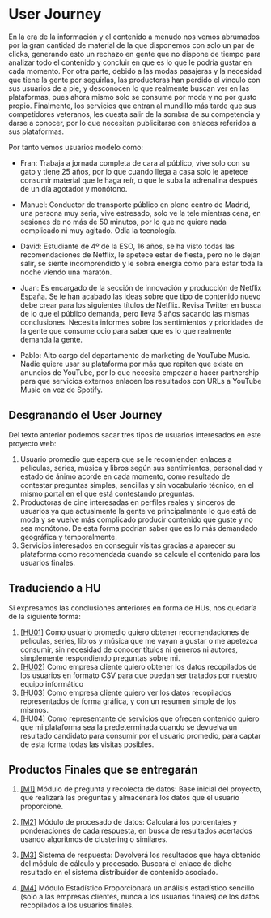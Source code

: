 # User Journey

En la era de la información y el contenido a menudo nos vemos abrumados por la gran cantidad de material de la que disponemos con solo un par de clicks, generando esto un rechazo en gente que no dispone de tiempo para analizar todo el contenido y concluir en que es lo que le podría gustar en cada momento. Por otra parte, debido a las modas pasajeras y la necesidad que tiene la gente por seguirlas, las productoras han perdido el vínculo con sus usuarios de a pie, y desconocen lo que realmente buscan ver en las plataformas, pues ahora mismo solo se consume por moda y no por gusto propio. Finalmente, los servicios que entran al mundillo más tarde que sus competidores veteranos, les cuesta salir de la sombra de su competencia y darse a conocer, por lo que necesitan publicitarse con enlaces referidos a sus plataformas.

Por tanto vemos usuarios modelo como:

- Fran: Trabaja a jornada completa de cara al público, vive solo con su gato y tiene 25 años, por lo que cuando llega a casa solo le apetece consumir material que le haga reír, o que le suba la adrenalina después de un día agotador y monótono. 

- Manuel: Conductor de transporte público en pleno centro de Madrid, una persona muy seria, vive estresado, solo ve la tele mientras cena, en sesiones de no más de 50 minutos, por lo que no quiere nada complicado ni muy agitado. Odia la tecnología.

- David: Estudiante de 4º de la ESO, 16 años, se ha visto todas las recomendaciones de Netflix, le apetece estar de fiesta, pero no le dejan salir, se siente incomprendido y le sobra energía como para estar toda la noche viendo una maratón.

- Juan: Es encargado de la sección de innovación y producción de Netflix España. Se le han acabado las ideas sobre que tipo de contenido nuevo debe crear para los siguientes títulos de Netflix. Revisa Twitter en busca de lo que el público demanda, pero lleva 5 años sacando las mismas conclusiones. Necesita informes sobre los sentimientos y prioridades de la gente que consume ocio para saber que es lo que realmente demanda la gente.

- Pablo: Alto cargo del departamento de marketing de YouTube Music. Nadie quiere usar su plataforma por más que repiten que existe en anuncios de YouTube, por lo que necesita empezar a hacer partnership para que servicios externos enlacen los resultados con URLs a YouTube Music en vez de Spotify.

## Desgranando el User Journey

Del texto anterior podemos sacar tres tipos de usuarios interesados en este proyecto web:

1. Usuario promedio que espera que se le recomienden enlaces a películas, series, música y libros según sus sentimientos, personalidad y estado de ánimo acorde en cada momento, como resultado de contestar preguntas simples, sencillas y sin vocabulario técnico, en el mismo portal en el que está contestando preguntas.
2. Productoras de cine interesadas en perfiles reales y sinceros de usuarios ya que actualmente la gente ve principalmente lo que está de moda y se vuelve más complicado producir contenido que guste y no sea monótono. De esta forma podrían saber que es lo más demandado geográfica y temporalmente.
3. Servicios interesados en conseguir visitas gracias a aparecer su plataforma como recomendada cuando se calcule el contenido para los usuarios finales.

## Traduciendo a HU

Si expresamos las conclusiones anteriores en forma de HUs, nos quedaría de la siguiente forma: 

1. [[HU01]](https://github.com/migueorg/SearchCulture/issues/2) Como usuario promedio quiero obtener recomendaciones de películas, series, libros y música que me vayan a gustar o me apetezca consumir, sin necesidad de conocer títulos ni géneros ni autores, simplemente respondiendo preguntas sobre mi.
2. [[HU02]](https://github.com/migueorg/SearchCulture/issues/3) Como empresa cliente quiero obtener los datos recopilados de los usuarios en formato CSV para que puedan ser tratados por nuestro equipo informático
3. [[HU03]](https://github.com/migueorg/SearchCulture/issues/4) Como empresa cliente quiero ver los datos recopilados representados de forma gráfica, y con un resumen simple de los mismos.
4. [[HU04]](https://github.com/migueorg/SearchCulture/issues/5) Como representante de servicios que ofrecen contenido quiero que mi plataforma sea la predeterminada cuando se devuelva un resultado candidato para consumir por el usuario promedio, para captar de esta forma todas las visitas posibles.

## Productos Finales que se entregarán


1. [[M1]](https://github.com/migueorg/SearchCulture/milestone/6) Módulo de pregunta y recolecta de datos: Base inicial del proyecto, que realizará las preguntas y almacenará los datos que el usuario proporcione.

2. [[M2]](https://github.com/migueorg/SearchCulture/milestone/7) Módulo de procesado de datos: Calculará los porcentajes y ponderaciones de cada respuesta, en busca de resultados acertados usando algoritmos de clustering o similares.
   
3. [[M3]](https://github.com/migueorg/SearchCulture/milestone/8) Sistema de respuesta: Devolverá los resultados que haya obtenido del módulo de cálculo y procesado. Buscará el enlace de dicho resultado en el sistema distribuidor de contenido asociado.

4. [[M4]](https://github.com/migueorg/SearchCulture/milestone/9) Módulo Estadístico Proporcionará un análisis estadístico sencillo (solo a las empresas clientes, nunca a los usuarios finales) de los datos recopilados a los usuarios finales.